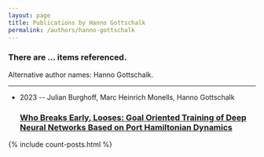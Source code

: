 ```yaml
---
layout: page
title: Publications by Hanno Gottschalk
permalink: /authors/hanno-gottschalk
---
```


<h3 id="number-posts">There are ... items referenced.</h3>
<p id='info-authors'>Alternative author names: Hanno Gottschalk.</p>
<hr />
<ul class="post-list">
<li><span class='post-meta'>2023 -- Julian Burghoff, Marc Heinrich Monells, Hanno Gottschalk</span><h3><a class='post-link' href="{{ site.baseurl }}/who-breaks-early-looses-goal-oriented-training-of-deep-neural-networks-based-on-port-hamiltonian-dynamics">Who Breaks Early, Looses: Goal Oriented Training of Deep Neural Networks Based on Port Hamiltonian Dynamics</a></h3></li>

</ul>
{% include count-posts.html %}
